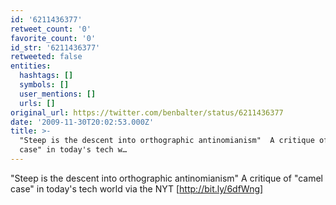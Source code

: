 ```yaml
---
id: '6211436377'
retweet_count: '0'
favorite_count: '0'
id_str: '6211436377'
retweeted: false
entities:
  hashtags: []
  symbols: []
  user_mentions: []
  urls: []
original_url: https://twitter.com/benbalter/status/6211436377
date: '2009-11-30T20:02:53.000Z'
title: >-
  "Steep is the descent into orthographic antinomianism"  A critique of "camel
  case" in today's tech w…
---
```


"Steep is the descent into orthographic antinomianism"  A critique of "camel case" in today's tech world via the NYT [http://bit.ly/6dfWng]